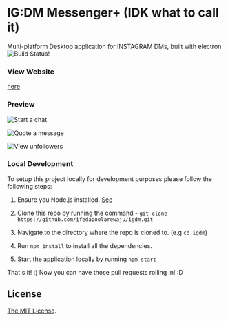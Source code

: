 # IG:DM Messenger+ (IDK what to call it)
Multi-platform Desktop application for INSTAGRAM DMs, built with electron
![Build Status!](https://travis-ci.org/ifedapoolarewaju/igdm.svg?branch=master)

### View Website
[here](http://ifedapoolarewaju.github.io/igdm/)


### Preview

![Start a chat](docs/img/startchat.gif)

![Quote a message](docs/img/quotemessage.gif)

![View unfollowers](docs/img/unfollowers.gif)

### Local Development

To setup this project locally for development purposes please follow the following steps:

1. Ensure you Node.js installed. [See](https://nodejs.org/en/download/)

2. Clone this repo by running the command - `git clone https://github.com/ifedapoolarewaju/igdm.git`

3. Navigate to the directory where the repo is cloned to. (e.g `cd igdm`)

4. Run `npm install` to install all the dependencies.

5. Start the application locally by running `npm start`

That's it! :) Now you can have those pull requests rolling in! :D


## License

[The MIT License](LICENSE).
